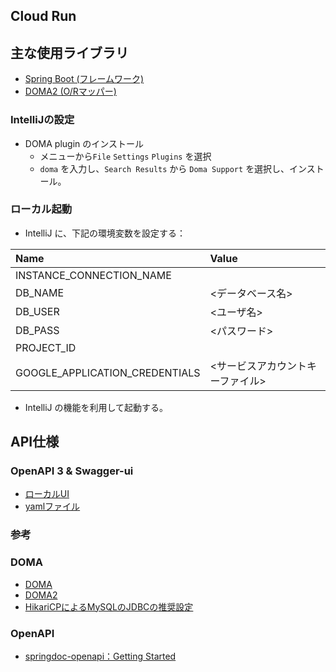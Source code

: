 ## Cloud Run

## 主な使用ライブラリ
- [Spring Boot (フレームワーク)](https://spring.io/projects/spring-boot)
- [DOMA2 (O/Rマッパー)](https://doma.readthedocs.io/en/latest/)


### IntelliJの設定

- DOMA plugin のインストール
    - メニューから`File` `Settings` `Plugins` を選択
    - `doma` を入力し、`Search Results` から `Doma Support` を選択し、インストール。


### ローカル起動
- IntelliJ に、下記の環境変数を設定する：

| Name | Value                                                   |
| :--- |:--------------------------------------------------------|
| INSTANCE_CONNECTION_NAME |   |
| DB_NAME | <データベース名>                                               |
| DB_USER   | <ユーザ名>                                                  |
| DB_PASS | <パスワード>                                                 |
| PROJECT_ID |                                     |
| GOOGLE_APPLICATION_CREDENTIALS | <サービスアカウントキーファイル>                                       |
- IntelliJ の機能を利用して起動する。


## API仕様
### OpenAPI 3 & Swagger-ui
* [ローカルUI](http://localhost:8080/swagger-ui/index.html)
* [yamlファイル](http://localhost:8080/v3/api-docs.yaml)


### 参考
### DOMA
* [DOMA](http://doma.seasar.org/index.html)
* [DOMA2](https://doma.readthedocs.io/en/latest/)
* [HikariCPによるMySQLのJDBCの推奨設定](https://github.com/brettwooldridge/HikariCP/wiki/MySQL-Configuration)

### OpenAPI
* [springdoc-openapi：Getting Started](https://springdoc.org/#getting-started)
